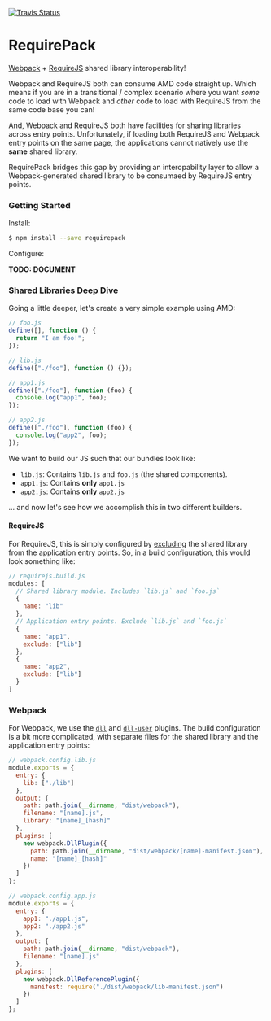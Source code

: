 [![Travis Status][trav_img]][trav_site]

RequirePack
===========

[Webpack][webpack] + [RequireJS][requirejs] shared library interoperability!

Webpack and RequireJS both can consume AMD code straight up. Which means if you
are in a transitional / complex scenario where you want _some_ code to load
with Webpack and _other_ code to load with RequireJS from the same code base
you can!

And, Webpack and RequireJS both have facilities for sharing libraries across
entry points. Unfortunately, if loading both RequireJS and Webpack entry points
on the same page, the applications cannot natively use the **same** shared
library.

RequirePack bridges this gap by providing an interopability layer to allow a
Webpack-generated shared library to be consumaed by RequireJS entry points.

### Getting Started

Install:

```sh
$ npm install --save requirepack
```

Configure:

**TODO: DOCUMENT**

### Shared Libraries Deep Dive

Going a little deeper, let's create a very simple example using AMD:

```js
// foo.js
define([], function () {
  return "I am foo!";
});

// lib.js
define(["./foo"], function () {});

// app1.js
define(["./foo"], function (foo) {
  console.log("app1", foo);
});

// app2.js
define(["./foo"], function (foo) {
  console.log("app2", foo);
});
```

We want to build our JS such that our bundles look like:

* `lib.js`: Contains `lib.js` and `foo.js` (the shared components).
* `app1.js`: Contains **only** `app1.js`
* `app2.js`: Contains **only** `app2.js`

... and now let's see how we accomplish this in two different builders.

#### RequireJS

For RequireJS, this is simply configured by [excluding][rjs-exclude] the shared
library from the application entry points. So, in a build configuration, this
would look something like:

```js
// requirejs.build.js
modules: [
  // Shared library module. Includes `lib.js` and `foo.js`
  {
    name: "lib"
  },
  // Application entry points. Exclude `lib.js` and `foo.js`
  {
    name: "app1",
    exclude: ["lib"]
  },
  {
    name: "app2",
    exclude: ["lib"]
  }
]
```

### Webpack

For Webpack, we use the [`dll`][wp-dll] and [`dll-user`][wp-dll-user] plugins.
The build configuration is a bit more complicated, with separate files for
the shared library and the application entry points:

```js
// webpack.config.lib.js
module.exports = {
  entry: {
    lib: ["./lib"]
  },
  output: {
    path: path.join(__dirname, "dist/webpack"),
    filename: "[name].js",
    library: "[name]_[hash]"
  },
  plugins: [
    new webpack.DllPlugin({
      path: path.join(__dirname, "dist/webpack/[name]-manifest.json"),
      name: "[name]_[hash]"
    })
  ]
};

// webpack.config.app.js
module.exports = {
  entry: {
    app1: "./app1.js",
    app2: "./app2.js"
  },
  output: {
    path: path.join(__dirname, "dist/webpack"),
    filename: "[name].js"
  },
  plugins: [
    new webpack.DllReferencePlugin({
      manifest: require("./dist/webpack/lib-manifest.json")
    })
  ]
};
```

[webpack]: http://webpack.github.io/
[wp-dll]: https://github.com/webpack/webpack/tree/master/examples/dll
[wp-dll-user]: https://github.com/webpack/webpack/tree/master/examples/dll-user
[requirejs]: http://requirejs.org/
[rjs-exclude]: https://github.com/jrburke/r.js/blob/master/build/example.build.js#L388-L398
[trav_img]: https://api.travis-ci.org/FormidableLabs/requirepack.svg
[trav_site]: https://travis-ci.org/FormidableLabs/requirepack
